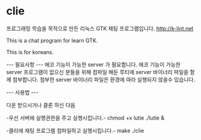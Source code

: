 # clie
프로그래밍 학습을 목적으로 만든 리눅스 GTK 채팅 프로그램입니다.
http://k-lint.net

This is a chat program for learn GTK.

This is for koreans.

--- 필요사항 ---
에코 기능이 가능한 server 가 필요합니다.
에코 기능이 가능한 server 프로그램이 없으신 분들을 위해
컴파일 해둔 루티에 server 바이너리 파일을 함께 첨부합니다.
첨부한 server 바이너리 파일은 환경에 따라 실행되지 않을수 있습니다.

--- 사용법 ---

다운 받으시거나 클론 하신 다음

-우선 서버에 실행권한을 주고 실행시킵니다.-
chmod +x lutie
./lutie &

-클리에 채팅 프로그램 컴파일하고 실행시킵니다.-
make
./clie
